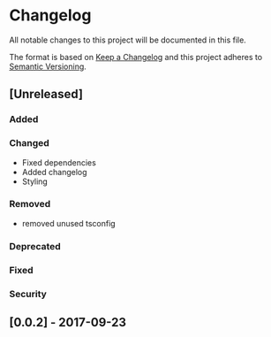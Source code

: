 # Changelog
All notable changes to this project will be documented in this file.

The format is based on [Keep a Changelog](http://keepachangelog.com/en/1.0.0/)
and this project adheres to [Semantic Versioning](http://semver.org/spec/v2.0.0.html).

## [Unreleased]

### Added

### Changed
- Fixed dependencies
- Added changelog
- Styling

### Removed
- removed unused tsconfig

### Deprecated

### Fixed

### Security

## [0.0.2] - 2017-09-23